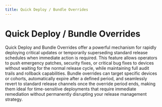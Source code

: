 ```yaml
---
title: Quick Deploy / Bundle Overrides
---
```


# Quick Deploy / Bundle Overrides

Quick Deploy and Bundle Overrides offer a powerful mechanism for rapidly deploying critical updates or temporarily superseding standard release schedules when immediate action is required. This feature allows operators to push emergency patches, security fixes, or critical bug fixes to devices without waiting for the normal release cycle, while maintaining full audit trails and rollback capabilities. Bundle overrides can target specific devices or cohorts, automatically expire after a defined period, and seamlessly revert to standard release channels once the override period ends, making them ideal for time-sensitive deployments that require immediate remediation without permanently disrupting your release management strategy.
